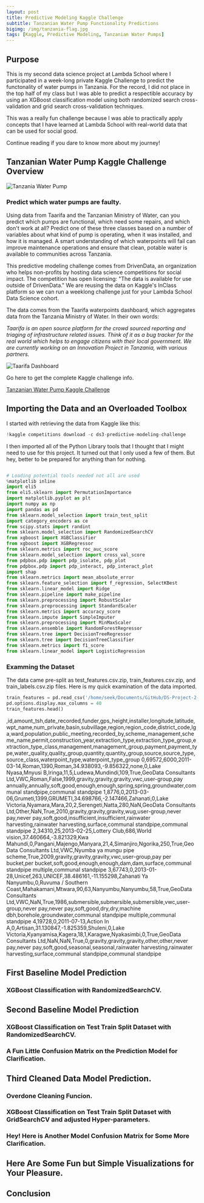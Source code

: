 ```yaml
---
layout: post
title: Predictive Modeling Kaggle Challenge
subtitle: Tanzanian Water Pump Functionality Predictions
bigimg: /img/tanzania-flag.jpg
tags: [Kaggle, Predictive Modeling, Tanzanian Water Pumps]
---
```


## Purpose
This is my second data science project at Lambda School where I participated in a week-long private Kaggle Challenge to predict the functonality of water pumps in Tanzania. For the record, I did not place in the top half of my class but I was able to predict a respectible accuracy by using an XGBoost classification model using both randomized search cross-validation and grid search cross-validation techniques.

This was a really fun challenge because I was able to practically apply concepts that I have learned at Lambda School with real-world data that can be used for social good.

Continue reading if you dare to know more about my journey!

## Tanzanian Water Pump Kaggle Challenge Overview
![Tanzania Water Pump](/img/tanzania-water-pump.jpeg)

### Predict which water pumps are faulty.
Using data from Taarifa and the Tanzanian Ministry of Water, can you predict which pumps are functional, which need some repairs, and which don't work at all? Predict one of these three classes based on a number of variables about what kind of pump is operating, when it was installed, and how it is managed. A smart understanding of which waterpoints will fail can improve maintenance operations and ensure that clean, potable water is available to communities across Tanzania.

This predictive modeling challenge comes from DrivenData, an organization who helps non-profits by hosting data science competitions for social impact. The competition has open licensing: "The data is available for use outside of DrivenData." We are reusing the data on Kaggle's InClass platform so we can run a weeklong challenge just for your Lambda School Data Science cohort.

The data comes from the Taarifa waterpoints dashboard, which aggregates data from the Tanzania Ministry of Water. In their own words:

_Taarifa is an open source platform for the crowd sourced reporting and triaging of infrastructure related issues. Think of it as a bug tracker for the real world which helps to engage citizens with their local government. We are currently working on an Innovation Project in Tanzania, with various partners._

![Taarifa Dashboard](/img/taarifadashboard.png)

Go here to get the complete Kaggle challenge info.

[Tanzanian Water Pump Kaggle Challenge](https://www.kaggle.com/c/ds3-predictive-modeling-challenge/overview)

## Importing the Data and an Overloaded Toolbox

I started with retrieving the data from Kaggle like this:
```python
!kaggle competitions download -c ds3-predictive-modeling-challenge
```
I then imported all of the Python Library tools that I thought that I might need to use for this project. It turned out that I only used a few of them. But hey, better to be prepared for anything than for nothing.

```python

# Loading potential tools needed not all are used
%matplotlib inline
import eli5
from eli5.sklearn import PermutationImportance
import matplotlib.pyplot as plt
import numpy as np
import pandas as pd
from sklearn.model_selection import train_test_split
import category_encoders as ce
from scipy.stats import randint
from sklearn.model_selection import RandomizedSearchCV
from xgboost import XGBClassifier
from xgboost import XGBRegressor
from sklearn.metrics import roc_auc_score
from sklearn.model_selection import cross_val_score
from pdpbox.pdp import pdp_isolate, pdp_plot
from pdpbox.pdp import pdp_interact, pdp_interact_plot
import shap
from sklearn.metrics import mean_absolute_error
from sklearn.feature_selection import f_regression, SelectKBest
from sklearn.linear_model import Ridge
from sklearn.pipeline import make_pipeline
from sklearn.preprocessing import RobustScaler
from sklearn.preprocessing import StandardScaler
from sklearn.metrics import accuracy_score
from sklearn.impute import SimpleImputer
from sklearn.preprocessing import MinMaxScaler
from sklearn.ensemble import RandomForestRegressor
from sklearn.tree import DecisionTreeRegressor
from sklearn.tree import DecisionTreeClassifier
from sklearn.metrics import f1_score
from sklearn.linear_model import LogisticRegression
```
### Examming the Dataset

The data came pre-split as test_features.csv.zip, train_features.csv.zip, and train_labels.csv.zip files.
Here is my quick examination of the data imported.

```python
train_features = pd.read_csv('/home/seek/Documents/GitHub/DS-Project-2---Predictive-Modeling-Challenge/train_features.csv.zip')
pd.options.display.max_columns = 40
train_features.head()
```
,id,amount_tsh,date_recorded,funder,gps_height,installer,longitude,latitude,wpt_name,num_private,basin,subvillage,region,region_code,district_code,lga,ward,population,public_meeting,recorded_by,scheme_management,scheme_name,permit,construction_year,extraction_type,extraction_type_group,extraction_type_class,management,management_group,payment,payment_type,water_quality,quality_group,quantity,quantity_group,source,source_type,source_class,waterpoint_type,waterpoint_type_group
0,69572,6000,2011-03-14,Roman,1390,Roman,34.938093,-9.856322,none,0,Lake Nyasa,Mnyusi B,Iringa,11,5,Ludewa,Mundindi,109,True,GeoData Consultants Ltd,VWC,Roman,False,1999,gravity,gravity,gravity,vwc,user-group,pay annually,annually,soft,good,enough,enough,spring,spring,groundwater,communal standpipe,communal standpipe
1,8776,0,2013-03-06,Grumeti,1399,GRUMETI,34.698766,-2.147466,Zahanati,0,Lake Victoria,Nyamara,Mara,20,2,Serengeti,Natta,280,NaN,GeoData Consultants Ltd,Other,NaN,True,2010,gravity,gravity,gravity,wug,user-group,never pay,never pay,soft,good,insufficient,insufficient,rainwater harvesting,rainwater harvesting,surface,communal standpipe,communal standpipe
2,34310,25,2013-02-25,Lottery Club,686,World vision,37.460664,-3.821329,Kwa Mahundi,0,Pangani,Majengo,Manyara,21,4,Simanjiro,Ngorika,250,True,GeoData Consultants Ltd,VWC,Nyumba ya mungu pipe scheme,True,2009,gravity,gravity,gravity,vwc,user-group,pay per bucket,per bucket,soft,good,enough,enough,dam,dam,surface,communal standpipe multiple,communal standpipe
3,67743,0,2013-01-28,Unicef,263,UNICEF,38.486161,-11.155298,Zahanati Ya Nanyumbu,0,Ruvuma / Southern Coast,Mahakamani,Mtwara,90,63,Nanyumbu,Nanyumbu,58,True,GeoData Consultants Ltd,VWC,NaN,True,1986,submersible,submersible,submersible,vwc,user-group,never pay,never pay,soft,good,dry,dry,machine dbh,borehole,groundwater,communal standpipe multiple,communal standpipe
4,19728,0,2011-07-13,Action In A,0,Artisan,31.130847,-1.825359,Shuleni,0,Lake Victoria,Kyanyamisa,Kagera,18,1,Karagwe,Nyakasimbi,0,True,GeoData Consultants Ltd,NaN,NaN,True,0,gravity,gravity,gravity,other,other,never pay,never pay,soft,good,seasonal,seasonal,rainwater harvesting,rainwater harvesting,surface,communal standpipe,communal standpipe

      
## First Baseline Model Prediction



### XGBoost Classification with RandomizedSearchCV.

## Second Baseline Model Prediction

### XGBoost Classification on Test Train Split Dataset with RandomizedSearchCV.

### A Fun Little Confusion Matrix on the Prediction Model for Clarification.

## Third Cleaned Data Model Prediction.

### Overdone Cleaning Funcion.

### XGBoost Classification on Test Train Split Dataset with GridSearchCV and adjusted Hyper-parameters.

### Hey! Here is Another Model Confusion Matrix for Some More Clarification.

## Here Are Some Fun but Simple Visualizations for Your Pleasure.

## Conclusion
